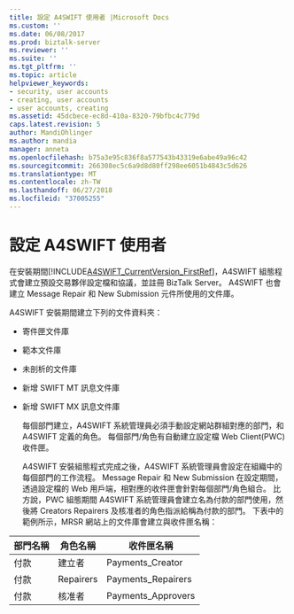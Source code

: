 ```yaml
---
title: 設定 A4SWIFT 使用者 |Microsoft Docs
ms.custom: ''
ms.date: 06/08/2017
ms.prod: biztalk-server
ms.reviewer: ''
ms.suite: ''
ms.tgt_pltfrm: ''
ms.topic: article
helpviewer_keywords:
- security, user accounts
- creating, user accounts
- user accounts, creating
ms.assetid: 45dcbece-ec8d-410a-8320-79bfbc4c779d
caps.latest.revision: 5
author: MandiOhlinger
ms.author: mandia
manager: anneta
ms.openlocfilehash: b75a3e95c836f8a577543b43319e6abe49a96c42
ms.sourcegitcommit: 266308ec5c6a9d8d80ff298ee6051b4843c5d626
ms.translationtype: MT
ms.contentlocale: zh-TW
ms.lasthandoff: 06/27/2018
ms.locfileid: "37005255"
---
```

# <a name="configuring-a4swift-users"></a>設定 A4SWIFT 使用者
在安裝期間[!INCLUDE[A4SWIFT_CurrentVersion_FirstRef](../../includes/a4swift-currentversion-firstref-md.md)]，A4SWIFT 組態程式會建立預設交易夥伴設定檔和協議，並註冊 BizTalk Server。 A4SWIFT 也會建立 Message Repair 和 New Submission 元件所使用的文件庫。  
  
 A4SWIFT 安裝期間建立下列的文件資料夾：  
  
- 寄件匣文件庫  
  
- 範本文件庫  
  
- 未剖析的文件庫  
  
- 新增 SWIFT MT 訊息文件庫  
  
- 新增 SWIFT MX 訊息文件庫  
  
  每個部門建立，A4SWIFT 系統管理員必須手動設定網站群組對應的部門，和 A4SWIFT 定義的角色。 每個部門/角色有自動建立設定檔 Web Client(PWC) 收件匣。  
  
  A4SWIFT 安裝組態程式完成之後，A4SWIFT 系統管理員會設定在組織中的每個部門的工作流程。 Message Repair 和 New Submission 在設定期間，透過設定檔的 Web 用戶端，相對應的收件匣會針對每個部門/角色組合。 比方說，PWC 組態期間 A4SWIFT 系統管理員會建立名為付款的部門使用，然後將 Creators Repairers 及核准者的角色指派給稱為付款的部門。 下表中的範例所示，MRSR 網站上的文件庫會建立與收件匣名稱：  
  
|部門名稱|角色名稱|收件匣名稱|  
|---------------------|---------------|----------------|  
|付款|建立者|Payments_Creator|  
|付款|Repairers|Payments_Repairers|  
|付款|核准者|Payments_Approvers|